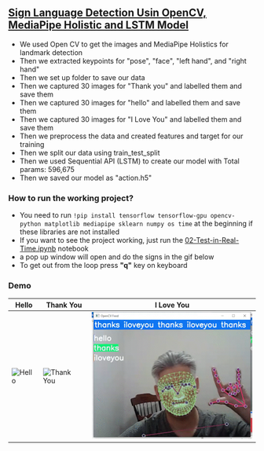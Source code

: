 ## [Sign Language Detection Usin OpenCV, MediaPipe Holistic and LSTM Model](https://github.com/salmankhaliq22/Object-Detection-Projects/tree/main/sign-language-detection-using-OpenCV-Labelme-mediapipe-DNN)
  - We used Open CV to get the images and MediaPipe Holistics for landmark detection
  - Then we extracted keypoints for "pose", "face", "left hand", and "right hand"
  - Then we set up folder to save our data
  - Then we captured 30 images for "Thank you" and labelled them and save them
  - Then we captured 30 images for "hello" and labelled them and save them
  - Then we captured 30 images for "I Love You" and labelled them and save them
  - Then we preprocess the data and created features and target for our training
  - Then we split our data using train_test_split
  - Then we used Sequential API (LSTM) to create our model with Total params: 596,675
  - Then we saved our model as "action.h5" 
  
  ### How to run the working project?
  - You need to run ``!pip install tensorflow tensorflow-gpu opencv-python matplotlib mediapipe sklearn numpy os time`` at the beginning if these libraries are not installed
  - If you want to see the project working, just run the [02-Test-in-Real-Time.ipynb](https://github.com/salmankhaliq22/Object-Detection-Projects/blob/main/sign-language-detection-using-OpenCV-Labelme-mediapipe-DNN/02-Test-in-Real-Time.ipynb) notebook
  - a pop up window will open and do the signs in the gif below
  - To get out from the loop press **"q"** key on keyboard
  
  ### Demo
  | Hello  | Thank You  |  I Love You |
  |---|---|---|
  | ![Hello](https://github.com/salmankhaliq22/Object-Detection-Projects/blob/main/sign-language-detection-using-OpenCV-Labelme-mediapipe-DNN/Demo/hello_AdobeExpress.gif) |  ![Thank You](https://github.com/salmankhaliq22/Object-Detection-Projects/blob/main/sign-language-detection-using-OpenCV-Labelme-mediapipe-DNN/Demo/Thank_you_AdobeExpress.gif) |   ![I Love You](https://github.com/salmankhaliq22/Object-Detection-Projects/blob/main/sign-language-detection-using-OpenCV-Labelme-mediapipe-DNN/Demo/ILU_AdobeExpress.gif) |
  

